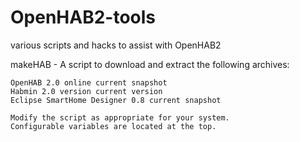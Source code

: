 # OpenHAB2-tools
various scripts and hacks to assist with OpenHAB2

makeHAB - A script to download and extract the following archives:  

	OpenHAB 2.0 online current snapshot
	Habmin 2.0 version current version
	Eclipse SmartHome Designer 0.8 current snapshot

	Modify the script as appropriate for your system.
	Configurable variables are located at the top.

